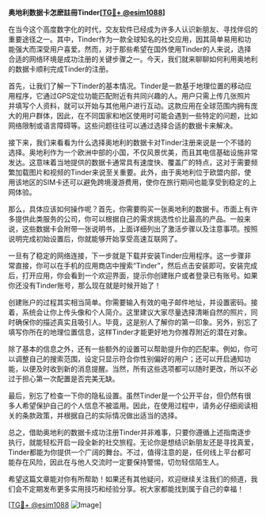 **奥地利数据卡怎麽註冊Tinder[[TG💪+ @esim1088](https://t.me/s/esim1088)]**

在当今这个高度数字化的时代，交友软件已经成为许多人认识新朋友、寻找伴侣的重要途径之一。其中，Tinder作为一款全球知名的社交应用，因其简单易用和功能强大而深受用户喜爱。然而，对于那些希望在国外使用Tinder的人来说，选择合适的网络环境是成功注册的关键步骤之一。今天，我们就来聊聊如何利用奥地利的数据卡顺利完成Tinder的注册。

首先，让我们了解一下Tinder的基本情况。Tinder是一款基于地理位置的移动应用程序，它通过GPS定位功能匹配附近有共同兴趣的人。用户只需上传几张照片并填写个人资料，就可以开始与其他用户进行互动。这款应用在全球范围内拥有庞大的用户群体，因此，在不同国家和地区使用时可能会遇到一些特定的问题，比如网络限制或语言障碍等。这些问题往往可以通过选择合适的数据卡来解决。

接下来，我们来看看为什么选择奥地利的数据卡对Tinder注册来说是一个不错的选择。奥地利作为一个欧洲中部的小国，不仅风景优美，而且其电信基础设施非常发达。这意味着当地提供的数据卡通常具有速度快、覆盖广的特点，这对于需要频繁加载图片和视频的Tinder来说至关重要。此外，由于奥地利位于欧盟内部，使用该地区的SIM卡还可以避免跨境漫游费用，使你在旅行期间也能享受到稳定的上网体验。

那么，具体应该如何操作呢？首先，你需要购买一张奥地利的数据卡。市面上有许多提供此类服务的公司，你可以根据自己的需求挑选性价比最高的产品。一般来说，这些数据卡会附带一张说明书，上面详细列出了激活步骤以及注意事项。按照说明完成初始设置后，你就能够开始享受高速互联网了。

一旦有了稳定的网络连接，下一步就是下载并安装Tinder应用程序。这一步骤非常直接，你可以在手机的应用商店中搜索“Tinder”，然后点击安装即可。安装完成后，打开应用，你会看到一个欢迎界面，提示你创建账户或者登录已有账号。如果你还没有Tinder账号，那么现在就是时候开始了！

创建账户的过程其实相当简单。你需要输入有效的电子邮件地址，并设置密码。接着，系统会让你上传头像和个人简介。这里建议大家尽量选择清晰自然的照片，同时确保你的描述真实且吸引人。毕竟，这是别人了解你的第一印象。另外，别忘了填写你所在的地理位置信息，这样Tinder才能更好地为你推荐附近的潜在对象。

除了基本的信息之外，还有一些额外的设置可以帮助提升你的匹配率。例如，你可以调整自己的搜索范围，设定只显示符合你性别偏好的用户；还可以开启通知功能，以便及时收到新的消息提醒。当然，所有这些选项都可以随时更改，所以不必过于担心第一次配置是否完美无缺。

最后，别忘了检查一下你的隐私设置。虽然Tinder是一个公开平台，但仍然有很多人希望保护自己的个人信息不被滥用。因此，在使用过程中，请务必仔细阅读相关的条款政策，并根据自己的实际情况做出适当的选择。

总之，借助奥地利的数据卡成功注册Tinder并非难事，只要你遵循上述指南逐步执行，就能轻松开启一段全新的社交旅程。无论你是想结识新朋友还是寻找真爱，Tinder都能为你提供一个广阔的舞台。不过，值得注意的是，任何线上平台都可能存在风险，因此在与他人交流时一定要保持警惕，切勿轻信陌生人。

希望这篇文章能对你有所帮助！如果还有其他疑问，欢迎继续关注我们的频道，我们会不定期发布更多实用技巧和经验分享。祝大家都能找到属于自己的幸福！

[[TG💪+ @esim1088](https://t.me/s/esim1088) ![Image](https://i.postimg.cc/4NQfJmqS/Snipaste-2025-05-13-00-14-12.png)]